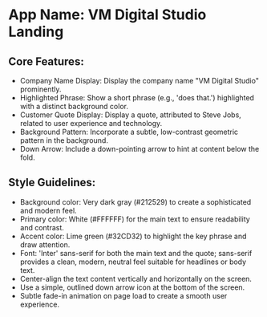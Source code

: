 # **App Name**: VM Digital Studio Landing

## Core Features:

- Company Name Display: Display the company name "VM Digital Studio" prominently.
- Highlighted Phrase: Show a short phrase (e.g., 'does that.') highlighted with a distinct background color.
- Customer Quote Display: Display a quote, attributed to Steve Jobs, related to user experience and technology.
- Background Pattern: Incorporate a subtle, low-contrast geometric pattern in the background.
- Down Arrow: Include a down-pointing arrow to hint at content below the fold.

## Style Guidelines:

- Background color: Very dark gray (#212529) to create a sophisticated and modern feel.
- Primary color: White (#FFFFFF) for the main text to ensure readability and contrast.
- Accent color: Lime green (#32CD32) to highlight the key phrase and draw attention.
- Font: 'Inter' sans-serif for both the main text and the quote; sans-serif provides a clean, modern, neutral feel suitable for headlines or body text.
- Center-align the text content vertically and horizontally on the screen.
- Use a simple, outlined down arrow icon at the bottom of the screen.
- Subtle fade-in animation on page load to create a smooth user experience.